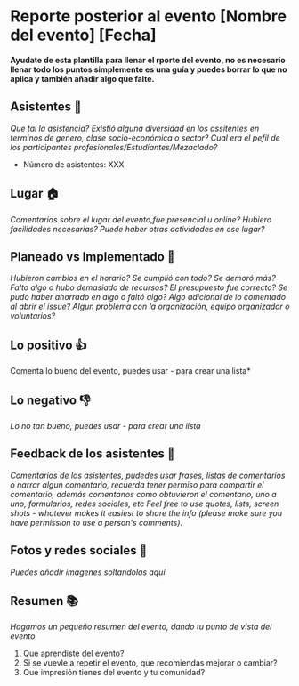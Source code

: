 
# Reporte posterior al evento [Nombre del evento] [Fecha]

**Ayudate de esta plantilla para llenar el rporte del evento, no es necesario llenar todo los puntos simplemente es una guía y puedes borrar lo que no aplica y también añadir algo que falte.** 


## Asistentes 👥
*Que tal la asistencia? Existió alguna diversidad en los assitentes en terminos de genero, clase socio-económica o sector? Cual era el pefil de los participantes profesionales/Estudiantes/Mezaclado?*

 - Número de asistentes: XXX

## Lugar 🏠
*Comentarios sobre el lugar del evento,fue presencial u online? Hubiero facilidades necesarias? Puede haber otras actividades en ese lugar?*

## Planeado vs Implementado 📝

*Hubieron cambios en el horario? Se cumplió con todo? Se demoró más?*
*Falto algo o hubo demasiado de recursos?*
*El presupuesto fue correcto? Se pudo haber ahorrado en algo o faltó algo?*
*Algo adicional de lo comentado al abrir el issue? Algun problema con la organización, equipo organizador o voluntarios?*
  
## Lo positivo :+1:

Comenta lo bueno del evento, puedes usar - para crear una lista*

## Lo negativo :-1:

*Lo no tan bueno, puedes usar - para crear una lista*

## Feedback de los asistentes 📢

*Comentarios de los asistentes, pudedes usar frases, listas de comentarios o narrar algun comentario, recuerda tener permiso para compartir el comentario, además comentanos como obtuvieron el comentario, uno a uno, formularios, redes sociales, etc*
*Feel free to use quotes, lists, screen shots - whatever makes it easiest to share the info (please make sure you have permission to use a person's comments).* 


## Fotos y redes sociales 📸

*Puedes añadir imagenes soltandolas aquí*

## Resumen 📚
*Hagamos un pequeño resumen del evento, dando tu punto de vista del evento*

1. Que aprendiste del evento?
2. Si se vuevle a repetir el evento, que recomiendas mejorar o cambiar?
3. Que impresión tienes del evento y tu comunidad?
